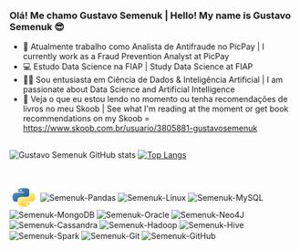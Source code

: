 ### Olá! Me chamo Gustavo Semenuk | Hello! My name is Gustavo Semenuk 😎

- 🧐 Atualmente trabalho como Analista de Antifraude no PicPay | I currently work as a Fraud Prevention Analyst at PicPay
- 💻 Estudo Data Science na FIAP | Study Data Science at FIAP
- 🐱‍👤 Sou entusiasta em Ciência de Dados & Inteligência Artificial | I am passionate about Data Science and Artificial Intelligence
- 📖 Veja o que eu estou lendo no momento ou tenha recomendações de livros no meu Skoob | See what I'm reading at the moment or get book recommendations on my Skoob = https://www.skoob.com.br/usuario/3805881-gustavosemenuk

 ##
 ![Gustavo Semenuk GitHub stats](https://github-readme-stats.vercel.app/api?username=gustavo-semenuk&show_icons=true&theme=tokyonight&height=500)
[![Top Langs](https://github-readme-stats.vercel.app/api/top-langs/?username=gustavo-semenuk&layout=donut&theme=tokyonight&height=400)](https://github.com/gustavo-semenuk/github-readme-stats)

 ## 
  
</div>

 ##
 
<div style="display: inline_block"><br>

  <img align="center" alt="Semenuk-Python" height="40" width="50" src="https://raw.githubusercontent.com/devicons/devicon/master/icons/python/python-original.svg">
  <img align="center" alt="Semenuk-Pandas" height="40" width="50" src="https://cdn.jsdelivr.net/gh/devicons/devicon/icons/pandas/pandas-original-wordmark.svg" />
  <img align="center" alt="Semenuk-Linux" height="40" width="50" src="https://cdn.jsdelivr.net/gh/devicons/devicon/icons/linux/linux-original.svg" />
  <img align="center" alt="Semenuk-MySQL" height="40" width="50" src="https://cdn.jsdelivr.net/gh/devicons/devicon/icons/mysql/mysql-original-wordmark.svg" />
  <img align="center" alt="Semenuk-MongoDB" height="40" width="50" src="https://cdn.jsdelivr.net/gh/devicons/devicon/icons/mongodb/mongodb-plain-wordmark.svg" />
  <img align="center" alt="Semenuk-Oracle" height="40" width="50" src="https://cdn.jsdelivr.net/gh/devicons/devicon/icons/oracle/oracle-original.svg" /> 
  <img align="center" alt="Semenuk-Neo4J" height="40" width="50" src="https://cdn.jsdelivr.net/gh/devicons/devicon/icons/neo4j/neo4j-original-wordmark.svg" />
  <img align="center" alt="Semenuk-Cassandra" height="40" width="50" src="https://www.vectorlogo.zone/logos/apache_cassandra/apache_cassandra-ar21.svg"  />
  <img align="center" alt="Semenuk-Hadoop" height="40" width="50" src="https://www.vectorlogo.zone/logos/apache_pig/apache_pig-icon.svg"  />
  <img align="center" alt="Semenuk-Hive" height="40" width="50" src="https://www.vectorlogo.zone/logos/apache_hive/apache_hive-icon.svg"  />
  <img align="center" alt="Semenuk-Spark" height="40" width="50" src="https://www.vectorlogo.zone/logos/apache_spark/apache_spark-ar21.svg"  />
  <img align="center" alt="Semenuk-Git" height="40" width="50" src="https://cdn.jsdelivr.net/gh/devicons/devicon/icons/git/git-original.svg" />
  <img align="center" alt="Semenuk-GitHub" height="40" width="50" src="https://cdn.jsdelivr.net/gh/devicons/devicon/icons/github/github-original.svg" />
      
</div>
